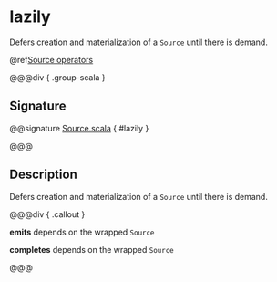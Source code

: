 # lazily

Defers creation and materialization of a `Source` until there is demand.

@ref[Source operators](../index.md#source-operators)

@@@div { .group-scala }

## Signature

@@signature [Source.scala]($akka$/akka-stream/src/main/scala/akka/stream/scaladsl/Source.scala) { #lazily }

@@@

## Description

Defers creation and materialization of a `Source` until there is demand.


@@@div { .callout }

**emits** depends on the wrapped `Source`

**completes** depends on the wrapped `Source`

@@@

